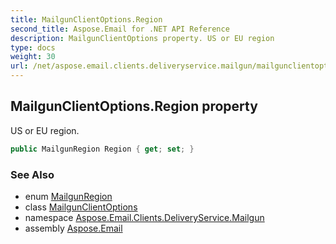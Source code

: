 ```yaml
---
title: MailgunClientOptions.Region
second_title: Aspose.Email for .NET API Reference
description: MailgunClientOptions property. US or EU region
type: docs
weight: 30
url: /net/aspose.email.clients.deliveryservice.mailgun/mailgunclientoptions/region/
---
```

## MailgunClientOptions.Region property

US or EU region.

```csharp
public MailgunRegion Region { get; set; }
```

### See Also

* enum [MailgunRegion](../../mailgunregion/)
* class [MailgunClientOptions](../)
* namespace [Aspose.Email.Clients.DeliveryService.Mailgun](../../mailgunclientoptions/)
* assembly [Aspose.Email](../../../)


